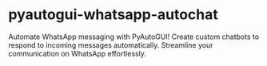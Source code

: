 # pyautogui-whatsapp-autochat
Automate WhatsApp messaging with PyAutoGUI! Create custom chatbots to respond to incoming messages automatically. Streamline your communication on WhatsApp effortlessly.
